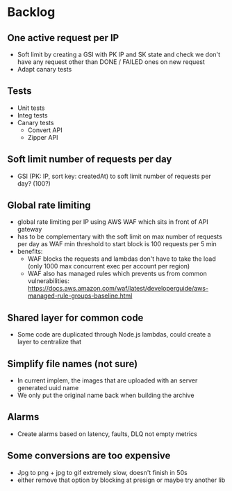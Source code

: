 # Backlog
## One active request per IP
- Soft limit by creating a GSI with PK IP and SK state and check we don't have any request other than DONE / FAILED ones on new request
- Adapt canary tests

## Tests
- Unit tests
- Integ tests
- Canary tests
  - Convert API
  - Zipper API

## Soft limit number of requests per day
- GSI (PK: IP, sort key: createdAt) to soft limit number of requests per day? (100?)

## Global rate limiting
- global rate limiting per IP using AWS WAF which sits in front of API gateway   
- has to be complementary with the soft limit on max number of requests per day as WAF min threshold to start block is 100 requests per 5 min
- benefits:
  - WAF blocks the requests and lambdas don't have to take the load (only 1000 max concurrent exec per account per region)
  - WAF also has managed rules which prevents us from common vulnerabilities: https://docs.aws.amazon.com/waf/latest/developerguide/aws-managed-rule-groups-baseline.html 


## Shared layer for common code
- Some code are duplicated through Node.js lambdas, could create a layer to centralize that


## Simplify file names (not sure)
- In current implem, the images that are uploaded with an server generated uuid name
- We only put the original name back when building the archive

## Alarms
- Create alarms based on latency, faults, DLQ not empty metrics

## Some conversions are too expensive
- Jpg to png + jpg to gif extremely slow, doesn't finish in 50s
- either remove that option by blocking at presign or maybe try another lib
